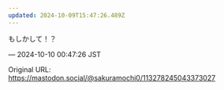 ```yaml
---
updated: 2024-10-09T15:47:26.489Z
---
```


<p>もしかして！？</p>

&mdash; 2024-10-10 00:47:26 JST

Original URL: https://mastodon.social/@sakuramochi0/113278245043373027
